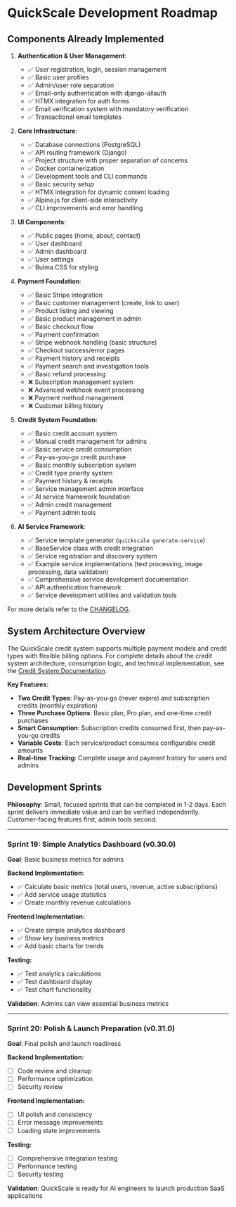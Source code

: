 # QuickScale Development Roadmap

## Components Already Implemented

1. **Authentication & User Management**:
   - ✅ User registration, login, session management
   - ✅ Basic user profiles
   - ✅ Admin/user role separation
   - ✅ Email-only authentication with django-allauth
   - ✅ HTMX integration for auth forms
   - ✅ Email verification system with mandatory verification
   - ✅ Transactional email templates

2. **Core Infrastructure**:
   - ✅ Database connections (PostgreSQL)
   - ✅ API routing framework (Django)
   - ✅ Project structure with proper separation of concerns
   - ✅ Docker containerization
   - ✅ Development tools and CLI commands
   - ✅ Basic security setup
   - ✅ HTMX integration for dynamic content loading
   - ✅ Alpine.js for client-side interactivity
   - ✅ CLI improvements and error handling

3. **UI Components**:
   - ✅ Public pages (home, about, contact)
   - ✅ User dashboard
   - ✅ Admin dashboard
   - ✅ User settings
   - ✅ Bulma CSS for styling

4. **Payment Foundation**:
   - ✅ Basic Stripe integration
   - ✅ Basic customer management (create, link to user)
   - ✅ Product listing and viewing
   - ✅ Basic product management in admin
   - ✅ Basic checkout flow
   - ✅ Payment confirmation
   - ✅ Stripe webhook handling (basic structure)
   - ✅ Checkout success/error pages
   - ✅ Payment history and receipts
   - ✅ Payment search and investigation tools
   - ✅ Basic refund processing
   - ❌ Subscription management system
   - ❌ Advanced webhook event processing
   - ❌ Payment method management
   - ❌ Customer billing history

5. **Credit System Foundation**:
   - ✅ Basic credit account system
   - ✅ Manual credit management for admins
   - ✅ Basic service credit consumption
   - ✅ Pay-as-you-go credit purchase
   - ✅ Basic monthly subscription system
   - ✅ Credit type priority system
   - ✅ Payment history & receipts
   - ✅ Service management admin interface
   - ✅ AI service framework foundation
   - ✅ Admin credit management
   - ✅ Payment admin tools

6. **AI Service Framework**:
   - ✅ Service template generator (`quickscale generate-service`)
   - ✅ BaseService class with credit integration
   - ✅ Service registration and discovery system
   - ✅ Example service implementations (text processing, image processing, data validation)
   - ✅ Comprehensive service development documentation
   - ✅ API authentication framework
   - ✅ Service development utilities and validation tools

For more details refer to the [CHANGELOG](CHANGELOG.md).

## System Architecture Overview

The QuickScale credit system supports multiple payment models and credit types with flexible billing options. For complete details about the credit system architecture, consumption logic, and technical implementation, see the [Credit System Documentation](docs/CREDIT_SYSTEM.md).

**Key Features:**
- **Two Credit Types**: Pay-as-you-go (never expire) and subscription credits (monthly expiration)
- **Three Purchase Options**: Basic plan, Pro plan, and one-time credit purchases
- **Smart Consumption**: Subscription credits consumed first, then pay-as-you-go credits
- **Variable Costs**: Each service/product consumes configurable credit amounts
- **Real-time Tracking**: Complete usage and payment history for users and admins

## Development Sprints

**Philosophy**: Small, focused sprints that can be completed in 1-2 days. Each sprint delivers immediate value and can be verified independently. Customer-facing features first, admin tools second.

---

### Sprint 19: Simple Analytics Dashboard (v0.30.0)
**Goal**: Basic business metrics for admins

**Backend Implementation:**
- ✅ Calculate basic metrics (total users, revenue, active subscriptions)
- ✅ Add service usage statistics
- ✅ Create monthly revenue calculations

**Frontend Implementation:**
- ✅ Create simple analytics dashboard
- ✅ Show key business metrics
- ✅ Add basic charts for trends

**Testing:**
- ✅ Test analytics calculations
- ✅ Test dashboard display
- ✅ Test chart functionality

**Validation**: Admins can view essential business metrics

---

### Sprint 20: Polish & Launch Preparation (v0.31.0)
**Goal**: Final polish and launch readiness

**Backend Implementation:**
- [ ] Code review and cleanup
- [ ] Performance optimization
- [ ] Security review

**Frontend Implementation:**
- [ ] UI polish and consistency
- [ ] Error message improvements
- [ ] Loading state improvements

**Testing:**
- [ ] Comprehensive integration testing
- [ ] Performance testing
- [ ] Security testing

**Validation**: QuickScale is ready for AI engineers to launch production SaaS applications
